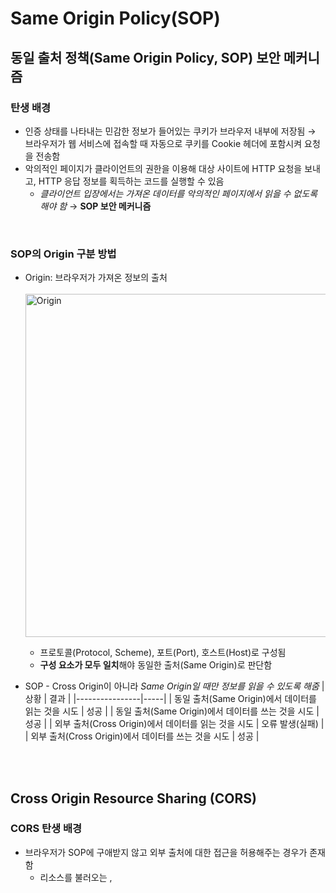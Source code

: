 # Same Origin Policy(SOP)

## 동일 출처 정책(Same Origin Policy, SOP) 보안 메커니즘
### 탄생 배경
* 인증 상태를 나타내는 민감한 정보가 들어있는 쿠키가 브라우저 내부에 저장됨 → 브라우저가 웹 서비스에 접속할 때 자동으로 쿠키를 Cookie 헤더에 포함시켜 요청을 전송함
* 악의적인 페이지가 클라이언트의 권한을 이용해 대상 사이트에 HTTP 요청을 보내고, HTTP 응답 정보를 획득하는 코드를 실행할 수 있음
  - *클라이언트 입장에서는 가져온 데이터를 악의적인 페이지에서 읽을 수 없도록 해야 함* → **SOP 보안 메커니즘**

<br/>

### SOP의 Origin 구분 방법
* Origin: 브라우저가 가져온 정보의 출처<br/><br/>
  <img width="549" alt="Origin" src="https://github.com/augustf86/Today_I_Learn/assets/122844932/4e6a85b4-81a2-4883-8717-5fd0a7f03898"><br/>
  - 프로토콜(Protocol, Scheme), 포트(Port), 호스트(Host)로 구성됨
  - **구성 요소가 모두 일치**해야 동일한 출처(Same Origin)로 판단함

* SOP - Cross Origin이 아니라 *Same Origin일 때만 정보를 읽을 수 있도록 해줌*
	| 상황 | 결과 |
	|----------------|-----|
	| 동일 출처(Same Origin)에서 데이터를 읽는 것을 시도 | 성공 |
	| 동일 출처(Same Origin)에서 데이터를 쓰는 것을 시도 | 성공 |
	| 외부 출처(Cross Origin)에서 데이터를 읽는 것을 시도 | 오류 발생(실패) |
	| 외부 출처(Cross Origin)에서 데이터를 쓰는 것을 시도 | 성공 |

<br/><br/>

## Cross Origin Resource Sharing (CORS)

### CORS 탄생 배경
* 브라우저가 SOP에 구애받지 않고 외부 출처에 대한 접근을 허용해주는 경우가 존재함
	- 리소스를 불러오는 <img>, <style>, <script> 등의 태그들은 SOP의 영향을 받지 않음
* 이 외에도 *웹 서비스에서 SOP를 완화하여 다른 출처의 데이터를 처리해야 하는 경우*도 존재함
	- Cross Origin에서 자원을 공유하기 위해 사용할 수 있는 방법
		+ **교차 출처 리소스 공유(Cross Origin Resource Sharing, CORS)**: CORS와 관련된 HTTP 헤더를 추가하여 전송하는 방식
		+ **JSON with Padding(JSONP) 방식**

<br/>

### 교차 출처 리소스 공유 (CORS)
HTTP 헤더에 기반하여 Cross Origin 간에 리소스를 공유하는 방법
	- 발신 측에서 CORS 헤더를 설정해 요청 → 수신 측에서 헤더를 구분해 정해진 규칙에 맞게 데이터를 가져갈 수 있도록 설정함

#### CORS preflight - **수신 측에 웹 리소스를 요청해도 되는지** 질의하는 과정
* 발신 측에서 HTTP 요청을 보낼 때, OPTIONS 메소드를 가진 HTTP 요청을 먼저 전달함
	- 요청에 포함된 “Aceess-Control-Request”로 시작하는 헤더
		| 헤더 | 설명 |
		|------------|------------------|
		| Access-Control-Request-Method | 값으로 준 메소드를 추가적으로 사용할 수 있는지 질의함 |
		| Access-Control-Request-Headers | 값으로 준 헤더를 추가적으로 사용할 수 있는지 질의함 |		
	- 질의에 대한 서버의 응답에 포함된 헤더
		| 헤더 | 설명 |
		|------------|------------------|
		| Access-Control-Allow-Origin | 헤더 값에 해당하는 Origin에서 들어오는 요청만 처리함 |
		| Access-Control-Allow-Methods | 헤더 값에 해당하는 메소드의 요청만 처리함 |
		| Access-Control-Allow-Credentials | 쿠키 사용 여부를 판단함 (true/false) |
		| Access-Control-Allow-Header | 헤더 값에 해당하는 헤더의 사용 가능 여부를 나타냄 |
* 해당 과정을 마치면 수신 측의 응답이 발신 측의 요청과 상응하는지 판단한 후 상응한다면 수신 측의 웹 리소스를 요청하는 HTTP 요청을 보냄

<br/>

### JSON with Padding(JSONP)
* *이미지, 자바스크립트, CSS 등의 리소스는 SOP에 구애받지 않고 외부 출처(Cross Origin)에 대해 접근을 허용한다는 점*을 이용해 **<script> 태그**로 Cross Origin의 데이터를 불러옴
	- 요청 시 callback 파라미터에 어떤 함수로 받아오는 데이터를 핸들링할 지 넘겨줌 → 대상 서버는 전달된 Callback으로 데이터를 감싸 응답함
		+ <script> 태그 내의 데이터는 자바스크립트 코드로 인식되기 때문에 CallBack 함수를 활용함
	- CORS가 생기기 전에 사용하던 방법으로 현재는 거의 사용하지 않는 추세임 → CORS 사용을 권장함
* JSONP 예시 코드
	- 웹 리소스 요청 코드
		```html
		<script>
			function CallbackFunc(data) {
				console.log(data.id)
			}
		</script>
	
		<script src=‘https://sample.com/whoami?callback=CallbackFunc'></script>
		```
		+ https://sample.com 스크립트를 로드하는 HTML 코드 (callback 파라미터를 CallbackFunc으로 지정함으로써 **수신 측에게 CallbackFunc 함수를 사용해 수신 받겠다고 알림**)
		+ *반환된 코드는 요청 측에서 실행*되기 때문에 CallbackFunc 함수가 Cross Origind에서 전달된 데이터를 읽을 수 있음
	- 웹 리소스 요청에 따른 응답 코드
		```javascript
		CallbackFunc({‘id’: ‘augustf’});
		```
		+ 수신 측은 CallbackFunc 함수를 통해 요청 측에 데이터를 전달함
